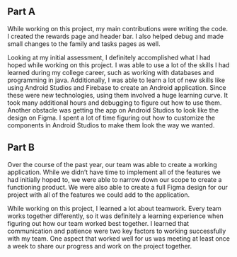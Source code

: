 ## Part A
While working on this project, my main contributions were writing the code. I created the rewards page and header bar. I also helped debug and made small changes to the family and tasks pages as well.

Looking at my initial assessment, I definitely accomplished what I had hoped while working on this project. I was able to use a lot of the skills I had learned during my college career, such as working with databases and programming in java. Additionally, I was able to learn a lot of new skills like using Android Studios and Firebase to create an Android application. Since these were new technologies, using them involved a huge learning curve. It took many additional hours and debugging to figure out how to use them. Another obstacle was getting the app on Android Studios to look like the design on Figma. I spent a lot of time figuring out how to customize the components in Android Studios to make them look the way we wanted. 
## Part B
Over the course of the past year, our team was able to create a working application. While we didn’t have time to implement all of the features we had initially hoped to, we were able to narrow down our scope to create a functioning product. We were also able to create a full Figma design for our project with all of the features we could add to the application.

While working on this project, I learned a lot about teamwork. Every team works together differently, so it was definitely a learning experience when figuring out how our team worked best together. I learned that communication and patience were two key factors to working successfully with my team. One aspect that worked well for us was meeting at least once a week to share our progress and work on the project together. 

